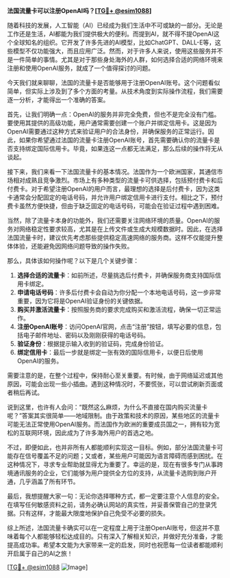 **法国流量卡可以注册OpenAI吗？[[TG💪+ @esim1088](https://t.me/s/esim1088)]**

随着科技的发展，人工智能（AI）已经成为我们生活中不可或缺的一部分。无论是工作还是生活，AI都能为我们提供极大的便利。而提到AI，就不得不提OpenAI这个全球知名的组织。它开发了许多先进的AI模型，比如ChatGPT、DALL-E等，这些模型不仅功能强大，而且应用广泛。然而，对于许多人来说，使用这些服务并不是一件简单的事情。尤其是对于那些身处海外的人群，如何选择合适的网络环境来注册和使用OpenAI服务，就成了一个值得探讨的问题。

今天我们就来聊聊，法国的流量卡是否能够用于注册OpenAI账号。这个问题看似简单，但实际上涉及到了多个方面的考量。从技术角度到实际操作流程，我们需要逐一分析，才能得出一个准确的答案。

首先，让我们明确一点：OpenAI的服务并非完全免费，但也不是完全没有门槛。要使用其提供的高级功能，用户通常需要创建一个账户并绑定信用卡。这是因为OpenAI需要通过这种方式来验证用户的合法身份，并确保服务的正常运行。因此，如果你希望通过法国的流量卡注册OpenAI账号，首先需要确认你的流量卡是否支持绑定国际信用卡。毕竟，如果连这一点都无法满足，那么后续的操作将无从谈起。

接下来，我们来看一下法国流量卡的基本情况。法国作为一个欧洲国家，其通信市场相对成熟且竞争激烈。市场上有多种类型的流量卡可供选择，包括预付费卡和后付费卡。对于希望注册OpenAI的用户而言，最理想的选择是后付费卡，因为这类卡通常会分配固定的电话号码，并允许用户绑定信用卡进行支付。相比之下，预付费卡虽然方便快捷，但由于缺乏固定的电话号码，可能会在验证过程中遇到困难。

当然，除了流量卡本身的功能外，我们还需要关注网络环境的质量。OpenAI的服务对网络稳定性要求较高，尤其是在上传文件或生成大规模数据时。因此，在选择法国流量卡时，建议优先考虑那些提供稳定高速网络的服务商。这样不仅能提升整体体验，还能避免因网络问题导致的操作失败。

那么，具体该如何操作呢？以下是几个关键步骤：

1. **选择合适的流量卡**：如前所述，尽量挑选后付费卡，并确保服务商支持国际信用卡绑定。
2. **申请电话号码**：许多后付费卡会自动为你分配一个本地电话号码，这一步非常重要，因为它将是OpenAI验证身份的关键依据。
3. **购买并激活流量卡**：按照服务商的要求完成购买和激活流程，确保一切正常运作。
4. **注册OpenAI账号**：访问OpenAI官网，点击“注册”按钮，填写必要的信息，包括电子邮件地址、密码以及刚刚获得的电话号码。
5. **验证身份**：根据提示输入收到的验证码，完成身份验证。
6. **绑定信用卡**：最后一步就是绑定一张有效的国际信用卡，以便日后使用OpenAI的服务。

需要注意的是，在整个过程中，保持耐心至关重要。有时候，由于网络延迟或其他原因，可能会出现一些小插曲。遇到这种情况时，不要慌张，可以尝试刷新页面或者稍后再试。

说到这里，也许有人会问：“既然这么麻烦，为什么不直接在国内购买流量卡呢？”答案其实很简单——地域限制。由于政策和技术的原因，某些地区的流量卡可能无法正常使用OpenAI服务。而法国作为欧洲的重要成员国之一，拥有较为宽松的互联网环境，因此成为了许多海外用户的首选之地。

不过，即便如此，也并非所有人都能顺利实现这一目标。例如，部分法国流量卡可能存在信号覆盖不足的问题；又或者，某些用户可能因为语言障碍而感到困扰。在这种情况下，寻求专业帮助就显得尤为重要了。幸运的是，现在有很多专门从事跨境通讯服务的企业，它们能够为用户提供全方位的支持，从流量卡选购到账户开通，几乎涵盖了所有环节。

最后，我想提醒大家一句：无论你选择哪种方式，都一定要注意个人信息的安全。在填写任何敏感资料之前，请务必确认网站的真实性，并妥善保管自己的登录凭据。只有这样，才能最大限度地保护自己免受不必要的损失。

综上所述，法国流量卡确实可以在一定程度上用于注册OpenAI账号，但这并不意味着每个人都能够轻松达成目的。只有深入了解相关知识，并做好充分准备，才能提高成功率。希望本文能为大家带来一定的启发，同时也祝愿每一位读者都能顺利开启属于自己的AI之旅！

[[TG💪+ @esim1088](https://t.me/s/esim1088) ![Image](https://i.postimg.cc/4NQfJmqS/Snipaste-2025-05-13-00-14-12.png)]